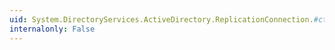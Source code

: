 ```yaml
---
uid: System.DirectoryServices.ActiveDirectory.ReplicationConnection.#ctor(System.DirectoryServices.ActiveDirectory.DirectoryContext,System.String,System.DirectoryServices.ActiveDirectory.DirectoryServer,System.DirectoryServices.ActiveDirectory.ActiveDirectorySchedule)
internalonly: False
---
```

